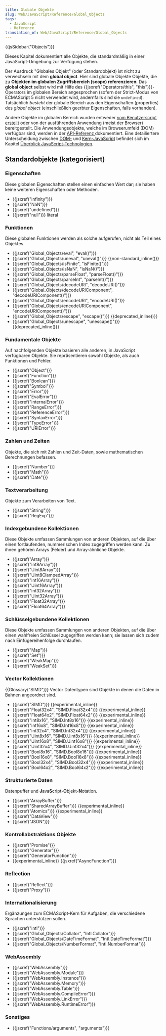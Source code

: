 ```yaml
---
title: Globale Objekte
slug: Web/JavaScript/Reference/Global_Objects
tags:
  - JavaScript
  - Reference
translation_of: Web/JavaScript/Reference/Global_Objects
---
```

{{jsSidebar("Objects")}}

Dieses Kapitel dokumentiert alle Objekte, die standardmäßig in einer JavaScript-Umgebung zur Verfügung stehen.

Der Ausdruck "Globales Objekt" (oder Standardobjekt) ist nicht zu verwechseln mit dem **global object**. Hier sind globale Objekte Objekte, die zu **Objekten im globalen Zugriffsbereich (scope) referenzieren**. Das **global object** selbst wird mit Hilfe des {{jsxref("Operators/this", "this")}}-Operators im globalen Bereich angesprochen (sofern der Strict-Modus von ECMAScript 5 nicht verwendet wird, andernfalls sind sie `undefined`). Tatsächlich _besteht_ der globale Bereich aus den Eigenschaften (properties) des _global object_ (einschließlich geerbter Eigenschaften, falls vorhanden).

Andere Objekte im globalen Bereich wurden entweder [vom Benutzerscript erstellt](/de/docs/Web/JavaScript/Guide/Working_with_Objects#Creating_new_objects) oder von der ausführenden Anwendung (meist der Browser) bereitgestellt. Die Anwendungsobjekte, welche im Browserumfeld (DOM) verfügbar sind, werden in der [API-Referenz ](/de/docs/Web/API/Reference)dokumentiert. Eine detailiertere Unterscheidung zwischen [DOM-](/de/docs/DOM/DOM_Reference) und [Kern-JavaScript](/de/docs/Web/JavaScript) befindet sich im Kapitel [Überblick JavaScript-Technologien](/de/docs/Web/JavaScript/JavaScript_technologies_overview).

## Standardobjekte (kategorisiert)

### Eigenschaften

Diese globalen Eigenschaften stellen einen einfachen Wert dar; sie haben keine weiteren Eigenschaften oder Methoden.

- {{jsxref("Infinity")}}
- {{jsxref("NaN")}}
- {{jsxref("undefined")}}
- {{jsxref("null")}} literal

### Funktionen

Diese globalen Funktionen werden als solche aufgerufen, nicht als Teil eines Objektes.

- {{jsxref("Global_Objects/eval", "eval()")}}
- {{jsxref("Global_Objects/uneval", "uneval()")}} {{non-standard_inline()}}
- {{jsxref("Global_Objects/isFinite", "isFinite()")}}
- {{jsxref("Global_Objects/isNaN", "isNaN()")}}
- {{jsxref("Global_Objects/parseFloat", "parseFloat()")}}
- {{jsxref("Global_Objects/parseInt", "parseInt()")}}
- {{jsxref("Global_Objects/decodeURI", "decodeURI()")}}
- {{jsxref("Global_Objects/decodeURIComponent", "decodeURIComponent()")}}
- {{jsxref("Global_Objects/encodeURI", "encodeURI()")}}
- {{jsxref("Global_Objects/encodeURIComponent", "encodeURIComponent()")}}
- {{jsxref("Global_Objects/escape", "escape()")}} {{deprecated_inline()}}
- {{jsxref("Global_Objects/unescape", "unescape()")}} {{deprecated_inline()}}

### Fundamentale Objekte

Auf nachfolgenden Objekte basieren alle anderen, in JavaScript verfügbaren Objekte. Sie repräsentieren sowohl Objekte, als auch Funktionen und Fehler.

- {{jsxref("Object")}}
- {{jsxref("Function")}}
- {{jsxref("Boolean")}}
- {{jsxref("Symbol")}}
- {{jsxref("Error")}}
- {{jsxref("EvalError")}}
- {{jsxref("InternalError")}}
- {{jsxref("RangeError")}}
- {{jsxref("ReferenceError")}}
- {{jsxref("SyntaxError")}}
- {{jsxref("TypeError")}}
- {{jsxref("URIError")}}

### Zahlen und Zeiten

Objekte, die sich mit Zahlen und Zeit-Daten, sowie mathematischen Berechnungen befassen.

- {{jsxref("Number")}}
- {{jsxref("Math")}}
- {{jsxref("Date")}}

### Textverarbeitung

Objekte zum Verarbeiten von Text.

- {{jsxref("String")}}
- {{jsxref("RegExp")}}

### Indexgebundene Kollektionen

Diese Objekte umfassen Sammlungen von anderen Objekten, auf die über einen fortlaufenden, nummerischen Index zugegriffen werden kann. Zu ihnen gehören Arrays (Felder) und Array-ähnliche Objekte.

- {{jsxref("Array")}}
- {{jsxref("Int8Array")}}
- {{jsxref("Uint8Array")}}
- {{jsxref("Uint8ClampedArray")}}
- {{jsxref("Int16Array")}}
- {{jsxref("Uint16Array")}}
- {{jsxref("Int32Array")}}
- {{jsxref("Uint32Array")}}
- {{jsxref("Float32Array")}}
- {{jsxref("Float64Array")}}

### Schlüsselgebundene Kollektionen

Diese Objekte umfassen Sammlungen von anderen Objekten, auf die über einen wahlfreien Schlüssel zugegriffen werden kann; sie lassen sich zudem nach Einfügereihenfolge durchlaufen.

- {{jsxref("Map")}}
- {{jsxref("Set")}}
- {{jsxref("WeakMap")}}
- {{jsxref("WeakSet")}}

### Vector Kollektionen

{{Glossary("SIMD")}} Vector Datentypen sind Objekte in denen die Daten in Bahnen angeordnet sind.

- {{jsxref("SIMD")}} {{experimental_inline}}
- {{jsxref("Float32x4", "SIMD.Float32x4")}} {{experimental_inline}}
- {{jsxref("Float64x2", "SIMD.Float64x2")}} {{experimental_inline}}
- {{jsxref("Int8x16", "SIMD.Int8x16")}} {{experimental_inline}}
- {{jsxref("Int16x8", "SIMD.Int16x8")}} {{experimental_inline}}
- {{jsxref("Int32x4", "SIMD.Int32x4")}} {{experimental_inline}}
- {{jsxref("Uint8x16", "SIMD.Uint8x16")}} {{experimental_inline}}
- {{jsxref("Uint16x8", "SIMD.Uint16x8")}} {{experimental_inline}}
- {{jsxref("Uint32x4", "SIMD.Uint32x4")}} {{experimental_inline}}
- {{jsxref("Bool8x16", "SIMD.Bool8x16")}} {{experimental_inline}}
- {{jsxref("Bool16x8", "SIMD.Bool16x8")}} {{experimental_inline}}
- {{jsxref("Bool32x4", "SIMD.Bool32x4")}} {{experimental_inline}}
- {{jsxref("Bool64x2", "SIMD.Bool64x2")}} {{experimental_inline}}

### Strukturierte Daten

Datenpuffer und **J**ava**S**cript-**O**bjekt-**N**otation.

- {{jsxref("ArrayBuffer")}}
- {{jsxref("SharedArrayBuffer")}} {{experimental_inline}}
- {{jsxref("Atomics")}} {{experimental_inline}}
- {{jsxref("DataView")}}
- {{jsxref("JSON")}}

### Kontrollabstraktions Objekte

- {{jsxref("Promise")}}
- {{jsxref("Generator")}}
- {{jsxref("GeneratorFunction")}}
- {{experimental_inline}} {{jsxref("AsyncFunction")}}

### Reflection

- {{jsxref("Reflect")}}
- {{jsxref("Proxy")}}

### Internationalisierung

Ergänzungen zum ECMAScript-Kern für Aufgaben, die verschiedene Sprachen unterstützen sollen.

- {{jsxref("Intl")}}
- {{jsxref("Global_Objects/Collator", "Intl.Collator")}}
- {{jsxref("Global_Objects/DateTimeFormat", "Intl.DateTimeFormat")}}
- {{jsxref("Global_Objects/NumberFormat", "Intl.NumberFormat")}}

### WebAssembly

- {{jsxref("WebAssembly")}}
- {{jsxref("WebAssembly.Module")}}
- {{jsxref("WebAssembly.Instance")}}
- {{jsxref("WebAssembly.Memory")}}
- {{jsxref("WebAssembly.Table")}}
- {{jsxref("WebAssembly.CompileError")}}
- {{jsxref("WebAssembly.LinkError")}}
- {{jsxref("WebAssembly.RuntimeError")}}

### Sonstiges

- {{jsxref("Functions/arguments", "arguments")}}
